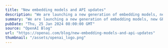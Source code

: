 ```yaml
---
title: "New embedding models and API updates"
description: "We are launching a new generation of embedding models, new GPT-4 Turbo and moderation models, new API usage management tools, and soon, lower pricing on GPT-3.5 Turbo."
summary: "We are launching a new generation of embedding models, new GPT-4 Turbo and moderation models, new API usage management tools, and soon, lower pricing on GPT-3.5 Turbo."
pubDate: "Thu, 25 Jan 2024 08:00:00 GMT"
source: "OpenAI Blog"
url: "https://openai.com/blog/new-embedding-models-and-api-updates"
thumbnail: "/assets/openai_logo.png"
---
```


